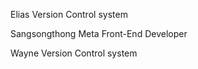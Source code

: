 
Elias 
Version Control system

Sangsongthong
Meta Front-End Developer

Wayne 
Version Control system
